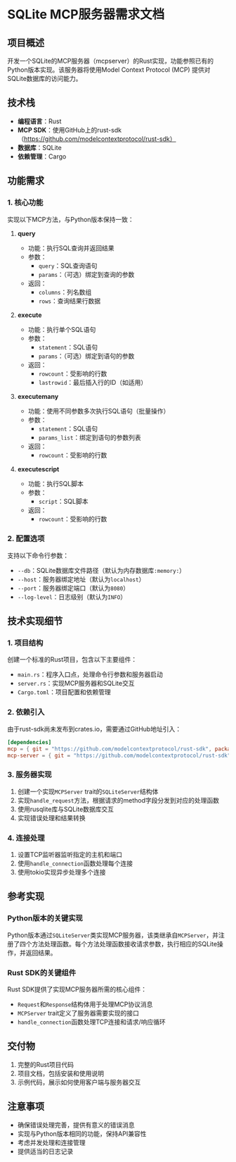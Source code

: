 # SQLite MCP服务器需求文档

## 项目概述

开发一个SQLite的MCP服务器（mcpserver）的Rust实现，功能参照已有的Python版本实现。该服务器将使用Model Context Protocol (MCP) 提供对SQLite数据库的访问能力。

## 技术栈

- **编程语言**：Rust
- **MCP SDK**：使用GitHub上的rust-sdk（https://github.com/modelcontextprotocol/rust-sdk）
- **数据库**：SQLite
- **依赖管理**：Cargo

## 功能需求

### 1. 核心功能

实现以下MCP方法，与Python版本保持一致：

1. **query**
   - 功能：执行SQL查询并返回结果
   - 参数：
     - `query`：SQL查询语句
     - `params`：（可选）绑定到查询的参数
   - 返回：
     - `columns`：列名数组
     - `rows`：查询结果行数据

2. **execute**
   - 功能：执行单个SQL语句
   - 参数：
     - `statement`：SQL语句
     - `params`：（可选）绑定到语句的参数
   - 返回：
     - `rowcount`：受影响的行数
     - `lastrowid`：最后插入行的ID（如适用）

3. **executemany**
   - 功能：使用不同参数多次执行SQL语句（批量操作）
   - 参数：
     - `statement`：SQL语句
     - `params_list`：绑定到语句的参数列表
   - 返回：
     - `rowcount`：受影响的行数

4. **executescript**
   - 功能：执行SQL脚本
   - 参数：
     - `script`：SQL脚本
   - 返回：
     - `rowcount`：受影响的行数

### 2. 配置选项

支持以下命令行参数：

- `--db`：SQLite数据库文件路径（默认为内存数据库`:memory:`）
- `--host`：服务器绑定地址（默认为`localhost`）
- `--port`：服务器绑定端口（默认为`8080`）
- `--log-level`：日志级别（默认为`INFO`）

## 技术实现细节

### 1. 项目结构

创建一个标准的Rust项目，包含以下主要组件：

- `main.rs`：程序入口点，处理命令行参数和服务器启动
- `server.rs`：实现MCP服务器和SQLite交互
- `Cargo.toml`：项目配置和依赖管理

### 2. 依赖引入

由于rust-sdk尚未发布到crates.io，需要通过GitHub地址引入：

```toml
[dependencies]
mcp = { git = "https://github.com/modelcontextprotocol/rust-sdk", package = "mcp" }
mcp-server = { git = "https://github.com/modelcontextprotocol/rust-sdk", package = "mcp-server" }
```

### 3. 服务器实现

1. 创建一个实现`MCPServer` trait的`SQLiteServer`结构体
2. 实现`handle_request`方法，根据请求的method字段分发到对应的处理函数
3. 使用rusqlite库与SQLite数据库交互
4. 实现错误处理和结果转换

### 4. 连接处理

1. 设置TCP监听器监听指定的主机和端口
2. 使用`handle_connection`函数处理每个连接
3. 使用tokio实现异步处理多个连接

## 参考实现

### Python版本的关键实现

Python版本通过`SQLiteServer`类实现MCP服务器，该类继承自`MCPServer`，并注册了四个方法处理函数。每个方法处理函数接收请求参数，执行相应的SQLite操作，并返回结果。

### Rust SDK的关键组件

Rust SDK提供了实现MCP服务器所需的核心组件：

- `Request`和`Response`结构体用于处理MCP协议消息
- `MCPServer` trait定义了服务器需要实现的接口
- `handle_connection`函数处理TCP连接和请求/响应循环

## 交付物

1. 完整的Rust项目代码
2. 项目文档，包括安装和使用说明
3. 示例代码，展示如何使用客户端与服务器交互

## 注意事项

- 确保错误处理完善，提供有意义的错误消息
- 实现与Python版本相同的功能，保持API兼容性
- 考虑并发处理和连接管理
- 提供适当的日志记录
